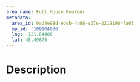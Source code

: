 ```yaml
---
area_name: Full House Boulder
metadata:
  area_id: 9ad4e98d-edeb-4c08-a37e-22191964fa05
  mp_id: '109104936'
  lng: -121.84406
  lat: 45.49875
---
```

# Description
